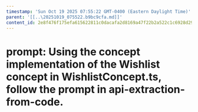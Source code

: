 ```yaml
---
timestamp: 'Sun Oct 19 2025 07:55:22 GMT-0400 (Eastern Daylight Time)'
parent: '[[..\20251019_075522.b9bc9cfa.md]]'
content_id: 2e8f476f175efa615622811c0dacafa2d8169a47f22b2a522c1c6928d2912f0d
---
```


# prompt: Using the concept implementation of the Wishlist concept in WishlistConcept.ts, follow the prompt in api-extraction-from-code.
